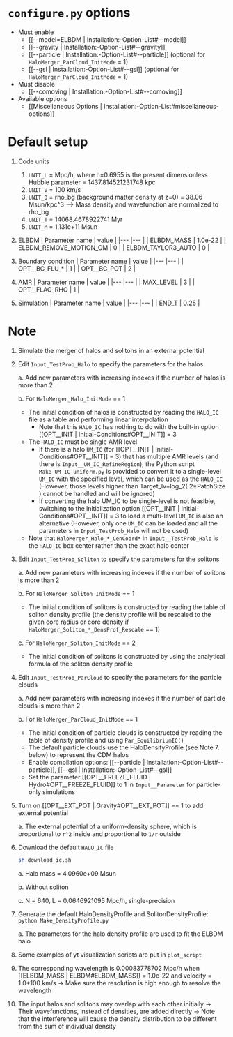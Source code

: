 # `configure.py` options
- Must enable
   - [[--model=ELBDM | Installation:-Option-List#--model]]
   - [[--gravity | Installation:-Option-List#--gravity]]
   - [[--particle | Installation:-Option-List#--particle]] (optional for `HaloMerger_ParCloud_InitMode` = 1)
   - [[--gsl | Installation:-Option-List#--gsl]] (optional for `HaloMerger_ParCloud_InitMode` = 1)
- Must disable
   - [[--comoving | Installation:-Option-List#--comoving]]
- Available options
   - [[Miscellaneous Options | Installation:-Option-List#miscellaneous-options]]


# Default setup
1. Code units
   1. `UNIT_L` = Mpc/h, where h=0.6955 is the present dimensionless Hubble parameter
               = 1437.814521231748 kpc
   2. `UNIT_V` = 100 km/s
   3. `UNIT_D` = rho_bg (background matter density at z=0)
               = 38.06 Msun/kpc^3
      --> Mass density and wavefunction are normalized to rho_bg
   4. `UNIT_T` = 14068.4678922741 Myr
   5. `UNIT_M` = 1.131e+11 Msun

2. ELBDM
   | Parameter name         | value   |
   |---                     |---      |
   | ELBDM_MASS             | 1.0e-22 |
   | ELBDM_REMOVE_MOTION_CM | 0       |
   | ELBDM_TAYLOR3_AUTO     | 0       |

4. Boundary condition
   | Parameter name | value |
   |---             |---    |
   | OPT__BC_FLU_*  | 1     |
   | OPT__BC_POT    | 2     |

6. AMR
   | Parameter name | value |
   |---             |---    |
   | MAX_LEVEL      | 3     |
   | OPT__FLAG_RHO  | 1     |

8. Simulation
   | Parameter name | value |
   |---             |---    |
   | END_T          | 0.25  |


# Note
1. Simulate the merger of halos and solitons in an external potential

2. Edit `Input_TestProb_Halo` to specify the parameters for the halos

   a. Add new parameters with increasing indexes if the number of halos is more than 2

   b. For `HaloMerger_Halo_InitMode` == 1
      - The initial condition of halos is constructed by reading the `HALO_IC` file as a table and performing linear interpolation
         - Note that this `HALO_IC` has nothing to do with the built-in option [[OPT__INIT | Initial-Conditions#OPT__INIT]] = 3
      - The `HALO_IC` must be single AMR level
         - If there is a halo `UM_IC` (for [[OPT__INIT | Initial-Conditions#OPT__INIT]] = 3) that has multiple AMR levels (and there is `Input__UM_IC_RefineRegion`),
           the Python script `Make_UM_IC_uniform.py` is provided to convert it to
           a single-level `UM_IC` with the specified level, which can be used as the `HALO_IC`
           (However, those levels higher than Target_lv+log_2( 2*PatchSize ) cannot be handled and will be ignored)
         - If converting the halo UM_IC to be single-level is not feasible,
           switching to the initialization option [[OPT__INIT | Initial-Conditions#OPT__INIT]] = 3 to load a multi-level `UM_IC` is also an alternative
           (However, only one `UM_IC` can be loaded and all the parameters in `Input_TestProb_Halo` will not be used)
      - Note that `HaloMerger_Halo_*_CenCoord*` in `Input__TestProb_Halo` is the `HALO_IC` box center rather than the exact halo center

3. Edit `Input_TestProb_Soliton` to specify the parameters for the solitons

   a. Add new parameters with increasing indexes if the number of solitons is more than 2

   b. For `HaloMerger_Soliton_InitMode` == 1
      - The initial condition of solitons is constructed by reading the table of soliton density profile
        (the density profile will be rescaled to the given core radius or core density if `HaloMerger_Soliton_*_DensProf_Rescale` == 1)

   c. For `HaloMerger_Soliton_InitMode` == 2
      - The initial condition of solitons is constructed by using the analytical formula of the soliton density profile

4. Edit `Input_TestProb_ParCloud` to specify the parameters for the particle clouds

   a. Add new parameters with increasing indexes if the number of particle clouds is more than 2

   b. For `HaloMerger_ParCloud_InitMode` == 1
      - The initial condition of particle clouds is constructed by reading the table of density profile and using `Par_EquilibriumIC()`
      - The default particle clouds use the HaloDensityProfile (see Note 7. below) to represent the CDM halos
      - Enable compilation options: [[--particle | Installation:-Option-List#--particle]], [[--gsl | Installation:-Option-List#--gsl]]
      - Set the parameter [[OPT__FREEZE_FLUID | Hydro#OPT__FREEZE_FLUID]] to 1 in `Input__Parameter` for particle-only simulations

5. Turn on [[OPT__EXT_POT | Gravity#OPT__EXT_POT]] == 1 to add external potential

   a. The external potential of a uniform-density sphere, which is proportional to `r^2` inside and proportional to `1/r` outside

6. Download the default `HALO_IC` file
   ```bash
   sh download_ic.sh
   ```
   a. Halo mass = 4.0960e+09 Msun

   b. Without soliton

   c. N = 640, L = 0.0646921095 Mpc/h, single-precision

8. Generate the default HaloDensityProfile and SolitonDensityProfile: `python Make_DensityProfile.py`

   a. The parameters for the halo density profile are used to fit the ELBDM halo

9. Some examples of yt visualization scripts are put in `plot_script`

10. The corresponding wavelength is 0.00083778702 Mpc/h when [[ELBDM_MASS | ELBDM#ELBDM_MASS]] = 1.0e-22 and velocity = 1.0*100 km/s
   -> Make sure the resolution is high enough to resolve the wavelength

11. The input halos and solitons may overlap with each other initially
   -> Their wavefunctions, instead of densities, are added directly
   -> Note that the interference will cause the density distribution to be different from the sum of individual density

